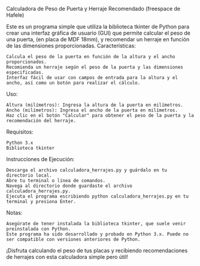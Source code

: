 Calculadora de Peso de Puerta y Herraje Recomendado (freespace de Hafele)

Este es un programa simple que utiliza la biblioteca tkinter de Python para crear una interfaz gráfica de usuario (GUI) que permite calcular el peso de una puerta, (en placa de MDF 18mm), y recomendar un herraje en función de las dimensiones proporcionadas.
Características:

    Calcula el peso de la puerta en función de la altura y el ancho proporcionados.
    Recomienda un herraje según el peso de la puerta y las dimensiones especificadas.
    Interfaz fácil de usar con campos de entrada para la altura y el ancho, así como un botón para realizar el cálculo.

Uso:

    Altura (milímetros): Ingresa la altura de la puerta en milímetros.
    Ancho (milímetros): Ingresa el ancho de la puerta en milímetros.
    Haz clic en el botón "Calcular" para obtener el peso de la puerta y la recomendación del herraje.

Requisitos:

    Python 3.x
    Biblioteca tkinter

Instrucciones de Ejecución:

    Descarga el archivo calculadora_herrajes.py y guárdalo en tu directorio local.
    Abre tu terminal o línea de comandos.
    Navega al directorio donde guardaste el archivo calculadora_herrajes.py.
    Ejecuta el programa escribiendo python calculadora_herrajes.py en tu terminal y presiona Enter.

Notas:

    Asegúrate de tener instalada la biblioteca tkinter, que suele venir preinstalada con Python.
    Este programa ha sido desarrollado y probado en Python 3.x. Puede no ser compatible con versiones anteriores de Python.

¡Disfruta calculando el peso de tus placas y recibiendo recomendaciones de herrajes con esta calculadora simple pero útil!
